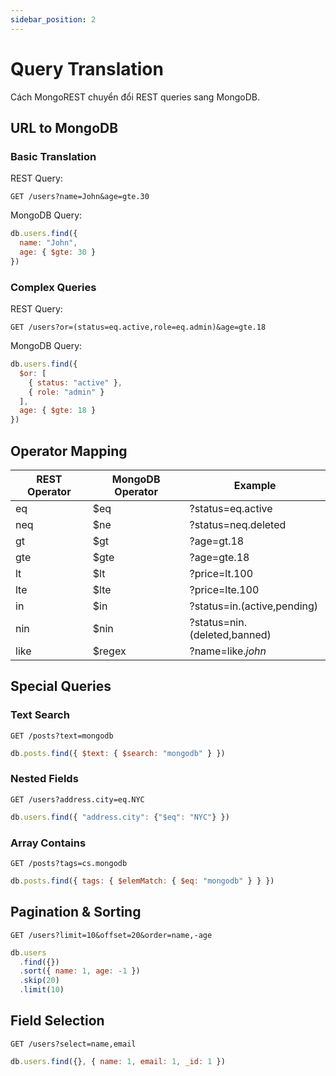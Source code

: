 ```yaml
---
sidebar_position: 2
---
```


# Query Translation

Cách MongoREST chuyển đổi REST queries sang MongoDB.

## URL to MongoDB

### Basic Translation

REST Query:
```
GET /users?name=John&age=gte.30
```

MongoDB Query:
```javascript
db.users.find({
  name: "John",
  age: { $gte: 30 }
})
```

### Complex Queries

REST Query:
```
GET /users?or=(status=eq.active,role=eq.admin)&age=gte.18
```

MongoDB Query:
```javascript
db.users.find({
  $or: [
    { status: "active" },
    { role: "admin" }
  ],
  age: { $gte: 18 }
})
```

## Operator Mapping

| REST Operator | MongoDB Operator | Example |
|--------------|------------------|---------|
| eq | $eq | ?status=eq.active |
| neq | $ne | ?status=neq.deleted |
| gt | $gt | ?age=gt.18 |
| gte | $gte | ?age=gte.18 |
| lt | $lt | ?price=lt.100 |
| lte | $lte | ?price=lte.100 |
| in | $in | ?status=in.(active,pending) |
| nin | $nin | ?status=nin.(deleted,banned) |
| like | $regex | ?name=like.*john* |

## Special Queries

### Text Search
```
GET /posts?text=mongodb
```
```javascript
db.posts.find({ $text: { $search: "mongodb" } })
```

### Nested Fields
```
GET /users?address.city=eq.NYC
```
```javascript
db.users.find({ "address.city": {"$eq": "NYC"} })
```

### Array Contains
```
GET /posts?tags=cs.mongodb
```
```javascript
db.posts.find({ tags: { $elemMatch: { $eq: "mongodb" } } })
```

## Pagination & Sorting

```
GET /users?limit=10&offset=20&order=name,-age
```
```javascript
db.users
  .find({})
  .sort({ name: 1, age: -1 })
  .skip(20)
  .limit(10)
```

## Field Selection

```
GET /users?select=name,email
```
```javascript
db.users.find({}, { name: 1, email: 1, _id: 1 })
```